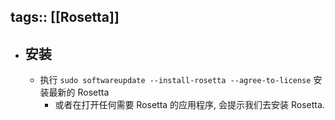 tags:: [[Rosetta]]
---

- ## 安装
	- 执行 `sudo softwareupdate --install-rosetta --agree-to-license` 安装最新的 Rosetta
		- 或者在打开任何需要 Rosetta 的应用程序, 会提示我们去安装 Rosetta.